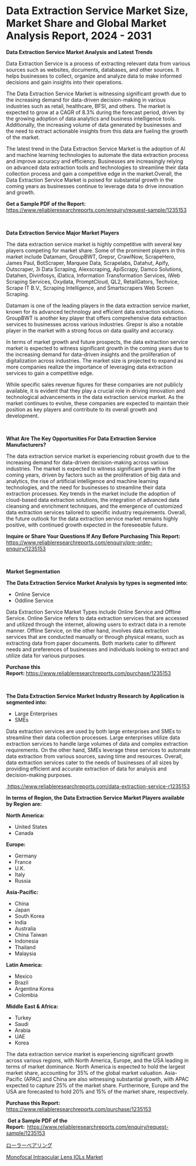 <p><h1>Data Extraction Service Market Size, Market Share and Global Market Analysis Report, 2024 - 2031</h1></p><p><strong>Data Extraction Service Market Analysis and Latest Trends</strong></p>
<p><p>Data Extraction Service is a process of extracting relevant data from various sources such as websites, documents, databases, and other sources. It helps businesses to collect, organize and analyze data to make informed decisions and gain insights into their operations.</p><p>The Data Extraction Service Market is witnessing significant growth due to the increasing demand for data-driven decision-making in various industries such as retail, healthcare, BFSI, and others. The market is expected to grow at a CAGR of 8.3% during the forecast period, driven by the growing adoption of data analytics and business intelligence tools. Additionally, the increasing volume of data generated by businesses and the need to extract actionable insights from this data are fueling the growth of the market.</p><p>The latest trend in the Data Extraction Service Market is the adoption of AI and machine learning technologies to automate the data extraction process and improve accuracy and efficiency. Businesses are increasingly relying on advanced data extraction tools and technologies to streamline their data collection process and gain a competitive edge in the market.Overall, the Data Extraction Service Market is poised for substantial growth in the coming years as businesses continue to leverage data to drive innovation and growth.</p></p>
<p><strong>Get a Sample PDF of the Report:&nbsp;</strong> <a href="https://www.reliableresearchreports.com/enquiry/request-sample/1235153">https://www.reliableresearchreports.com/enquiry/request-sample/1235153</a></p>
<p>&nbsp;</p>
<p><strong>Data Extraction Service Major Market Players</strong></p>
<p><p>The data extraction service market is highly competitive with several key players competing for market share. Some of the prominent players in this market include Datamam, GroupBWT, Grepsr, CrawlNow, ScrapeHero, James Paul, BotScraper, Marquee Data, Scrapelabs, Datahut, Apify, Outscraper, 3i Data Scraping, Alexscraping, ApiScrapy, Damco Solutions, Datahen, Divinfosys, iDatica, Information Transformation Services, iWeb Scraping Services, Oxydata, PromptCloud, QL2, RetailGators, Techvice, Scrape IT B.V., Scraping Intelligence, and Smartscrapers Web Screen Scraping.</p><p>Datamam is one of the leading players in the data extraction service market, known for its advanced technology and efficient data extraction solutions. GroupBWT is another key player that offers comprehensive data extraction services to businesses across various industries. Grepsr is also a notable player in the market with a strong focus on data quality and accuracy.</p><p>In terms of market growth and future prospects, the data extraction service market is expected to witness significant growth in the coming years due to the increasing demand for data-driven insights and the proliferation of digitalization across industries. The market size is projected to expand as more companies realize the importance of leveraging data extraction services to gain a competitive edge.</p><p>While specific sales revenue figures for these companies are not publicly available, it is evident that they play a crucial role in driving innovation and technological advancements in the data extraction service market. As the market continues to evolve, these companies are expected to maintain their position as key players and contribute to its overall growth and development.</p></p>
<p>&nbsp;</p>
<p><strong>What Are The Key Opportunities For Data Extraction Service Manufacturers?</strong></p>
<p><p>The data extraction service market is experiencing robust growth due to the increasing demand for data-driven decision-making across various industries. The market is expected to witness significant growth in the coming years, driven by factors such as the proliferation of big data and analytics, the rise of artificial intelligence and machine learning technologies, and the need for businesses to streamline their data extraction processes. Key trends in the market include the adoption of cloud-based data extraction solutions, the integration of advanced data cleansing and enrichment techniques, and the emergence of customized data extraction services tailored to specific industry requirements. Overall, the future outlook for the data extraction service market remains highly positive, with continued growth expected in the foreseeable future.</p></p>
<p><strong>Inquire or Share Your Questions If Any Before Purchasing This Report:</strong> <a href="https://www.reliableresearchreports.com/enquiry/pre-order-enquiry/1235153">https://www.reliableresearchreports.com/enquiry/pre-order-enquiry/1235153</a></p>
<p>&nbsp;</p>
<p><strong>Market Segmentation</strong></p>
<p><strong>The Data Extraction Service Market Analysis by types is segmented into:</strong></p>
<p><ul><li>Online Service</li><li>Oddline Service</li></ul></p>
<p><p>Data Extraction Service Market Types include Online Service and Offline Service. Online Service refers to data extraction services that are accessed and utilized through the internet, allowing users to extract data in a remote manner. Offline Service, on the other hand, involves data extraction services that are conducted manually or through physical means, such as extracting data from paper documents. Both markets cater to different needs and preferences of businesses and individuals looking to extract and utilize data for various purposes.</p></p>
<p><strong>Purchase this Report:&nbsp;</strong><a href="https://www.reliableresearchreports.com/purchase/1235153">https://www.reliableresearchreports.com/purchase/1235153</a></p>
<p>&nbsp;</p>
<p><strong>The Data Extraction Service Market Industry Research by Application is segmented into:</strong></p>
<p><ul><li>Large Enterprises</li><li>SMEs</li></ul></p>
<p><p>Data extraction services are used by both large enterprises and SMEs to streamline their data collection processes. Large enterprises utilize data extraction services to handle large volumes of data and complex extraction requirements. On the other hand, SMEs leverage these services to automate data extraction from various sources, saving time and resources. Overall, data extraction services cater to the needs of businesses of all sizes by providing efficient and accurate extraction of data for analysis and decision-making purposes.</p></p>
<p><a href="https://www.reliableresearchreports.com/data-extraction-service-r1235153">&nbsp;https://www.reliableresearchreports.com/data-extraction-service-r1235153</a></p>
<p><strong>In terms of Region, the Data Extraction Service Market Players available by Region are:</strong></p>
<p>
    <p> <strong> North America: </strong>
        <ul>
            <li>United States</li>
            <li>Canada</li>
        </ul>
        </p> 
    <p> <strong> Europe: </strong>
        <ul>
            <li>Germany</li>
            <li>France</li>
            <li>U.K.</li>
            <li>Italy</li>
            <li>Russia</li>
        </ul>
        </p> 
    <p> <strong> Asia-Pacific: </strong>
        <ul>
            <li>China</li>
            <li>Japan</li>
            <li>South Korea</li>
            <li>India</li>
            <li>Australia</li>
            <li>China Taiwan</li>
            <li>Indonesia</li>
            <li>Thailand</li>
            <li>Malaysia</li>
        </ul>
        </p> 
    <p> <strong> Latin America: </strong>
        <ul>
            <li>Mexico</li>
            <li>Brazil</li>
            <li>Argentina Korea</li>
            <li>Colombia</li>
        </ul>
        </p> 
    <p> <strong> Middle East & Africa: </strong>
        <ul>
            <li>Turkey</li>
            <li>Saudi</li>
            <li>Arabia</li>
            <li>UAE</li>
            <li>Korea</li>
        </ul>
    </p>
    </p>
<p><p>The data extraction service market is experiencing significant growth across various regions, with North America, Europe, and the USA leading in terms of market dominance. North America is expected to hold the largest market share, accounting for 35% of the global market valuation. Asia-Pacific (APAC) and China are also witnessing substantial growth, with APAC expected to capture 25% of the market share. Furthermore, Europe and the USA are forecasted to hold 20% and 15% of the market share, respectively.</p></p>
<p><strong>Purchase this Report: </strong><a href="https://www.reliableresearchreports.com/purchase/1235153">https://www.reliableresearchreports.com/purchase/1235153</a></p>
<p>&nbsp;<strong>Get a Sample PDF of the Report:&nbsp;&nbsp;</strong><a href="https://www.reliableresearchreports.com/enquiry/request-sample/1235153">https://www.reliableresearchreports.com/enquiry/request-sample/1235153</a></p>
<p><strong></strong></p>
<p><p><a href="https://github.com/deonnorth8/Market-Research-Report-List-1/blob/main/110576859784.md">ローラーベアリング</a></p><p><a href="https://view.publitas.com/reportprime-1/monofocal-intraocular-lens-iols-market-furnishes-information-on-market-share-market-trends-and-market-growth/">Monofocal Intraocular Lens IOLs Market</a></p></p>